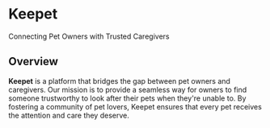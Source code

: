# Keepet

Connecting Pet Owners with Trusted Caregivers

## Overview

**Keepet** is a platform that bridges the gap between pet owners and caregivers. Our mission is to provide a seamless way for owners to find someone trustworthy to look after their pets when they're unable to. By fostering a community of pet lovers, Keepet ensures that every pet receives the attention and care they deserve.
